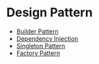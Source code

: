 # Design Pattern

* [Builder Pattern](/java/design-pattern/builder-pattern.md)
* [Dependency Injection](/java/design-pattern/dependency-injection.md)
* [Singleton Pattern](/java/design-pattern/singleton-pattern.md)
* [Factory Pattern](/java/design-pattern/factory-pattern.md)